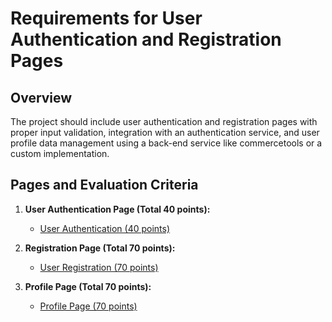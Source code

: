 # Requirements for User Authentication and Registration Pages

## Overview

The project should include user authentication and registration pages with proper input validation, integration with an authentication service, and user profile data management using a back-end service like commercetools or a custom implementation.

## Pages and Evaluation Criteria

1. **User Authentication Page (Total 40 points):**
    - [User Authentication (40 points)](./Login/)

2. **Registration Page (Total 70 points):**
    - [User Registration (70 points)](./Registration/)

3. **Profile Page (Total 70 points):**
    - [Profile Page (70 points)](./Profile/)